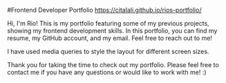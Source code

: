 #Frontend Developer Portfolio
https://citalali.github.io/rios-portfolio/

Hi, I'm Rio! This is my portfolio featuring some of my previous projects, showing my frontend development skills. In this portfolio, you can find my resume, my GitHub account, and my email. Feel free to reach out to me!

I have used media queries to style the layout for different screen sizes.

Thank you for taking the time to check out my portfolio. Please feel free to contact me if you have any questions or would like to work with me! :)
